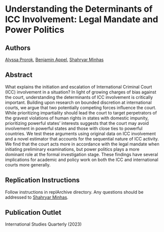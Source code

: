 # Understanding the Determinants of ICC Involvement: Legal Mandate and Power Politics

Authors
---
[Alyssa Prorok](https://www.alyssakprorok.com/), [Benjamin Appel](https://gps.ucsd.edu/faculty-directory/benjamin-j-appel.html), [Shahryar Minhas](http://s7minhas.com/)

Abstract
---
What explains the initiation and escalation of International Criminal Court (ICC) involvement in a situation? In light of growing charges of bias against the court, understanding the determinants of ICC involvement is critically important. Building upon research on bounded discretion at international courts, we argue that two potentially competing forces influence the court. While prioritizing impartiality should lead the court to target perpetrators of the gravest violations of human rights in states with domestic impunity, prioritizing powerful states’ interests suggests that the court may avoid involvement in powerful states and those with close ties to powerful countries. We test these arguments using original data on ICC involvement and a novel estimator that accounts for the sequential nature of ICC activity. We find that the court acts more in accordance with the legal mandate when initiating preliminary examinations, but power politics plays a more dominant role at the formal investigation stage. These findings have several implications for academic and policy work on both the ICC and international courts more generally.

Replication Instructions
---
Follow instructions in replArchive directory. Any questions should be addressed to [Shahryar Minhas](http://s7minhas.com/).

Publication Outlet
---
International Studies Quarterly (2023)

